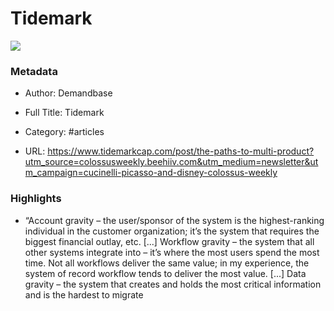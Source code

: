 # Tidemark

![](https://readwise-assets.s3.amazonaws.com/static/images/article3.5c705a01b476.png)

### Metadata

- Author: Demandbase
- Full Title: Tidemark
- Category: #articles



- URL: https://www.tidemarkcap.com/post/the-paths-to-multi-product?utm_source=colossusweekly.beehiiv.com&utm_medium=newsletter&utm_campaign=cucinelli-picasso-and-disney-colossus-weekly

### Highlights

- “Account gravity – the user/sponsor of the system is the highest-ranking individual in the customer organization; it’s the system that requires the biggest financial outlay, etc. [...] Workflow gravity – the system that all other systems integrate into – it’s where the most users spend the most time. Not all workflows deliver the same value; in my experience, the system of record workflow tends to deliver the most value. [...] Data gravity – the system that creates and holds the most critical information and is the hardest to migrate
